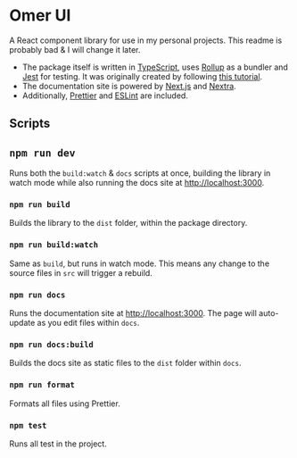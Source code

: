# Omer UI

A React component library for use in my personal projects. This readme is probably bad & I will change it later.

- The package itself is written in [TypeScript](https://www.typescriptlang.org/), uses [Rollup](https://rollupjs.org/) as a bundler and [Jest](https://jestjs.io/) for testing. It was originally created by following [this tutorial](https://youtu.be/XHQi5a0TmMc).
- The documentation site is powered by [Next.js](https://nextjs.org/) and [Nextra](https://nextra.site/).
- Additionally, [Prettier](https://prettier.io/) and [ESLint](https://eslint.org/) are included.

## Scripts

## `npm run dev`

Runs both the `build:watch` & `docs` scripts at once, building the library in watch mode while also running the docs site at [http://localhost:3000](http://localhost:3000).

### `npm run build`

Builds the library to the `dist` folder, within the package directory.

### `npm run build:watch`

Same as `build`, but runs in watch mode. This means any change to the source files in `src` will trigger a rebuild.

### `npm run docs`

Runs the documentation site at [http://localhost:3000](http://localhost:3000). The page will auto-update as you edit files within `docs`.

### `npm run docs:build`

Builds the docs site as static files to the `dist` folder within `docs`.

### `npm run format`

Formats all files using Prettier.

### `npm test`

Runs all test in the project.
